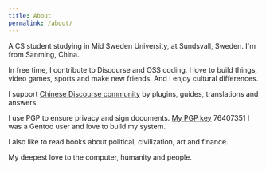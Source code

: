 ```yaml
---
title: About
permalink: /about/
---
```


A CS student studying in Mid Sweden University, at Sundsvall, Sweden. I'm from
Sanming, China.

In free time, I contribute to Discourse and OSS coding.
I love to build things, video games, sports and make new friends. And I enjoy cultural differences.

I support [Chinese Discourse community](https://meta.discoursecn.org)
by plugins, guides, translations and answers.

I use PGP to ensure privacy and sign documents. [My PGP key](https://pgp.mit.edu/pks/lookup?op=get&search=0x10075E9E76407351) 76407351
I was a Gentoo user and love to build my system.

I also like to read books about political, civilization, art and finance.

My deepest love to the computer, humanity and people.
